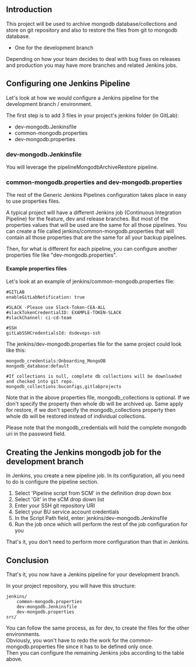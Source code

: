 ## Introduction
This project will be used to archive mongodb database/collections and store on git repository and also to restore the files from git to mongodb database.
- One for the development branch

Depending on how your team decides to deal with bug fixes on releases and production you may have more branches and related Jenkins jobs.

## Configuring one Jenkins Pipeline
Let's look at how we would configure a Jenkins pipeline for the development branch / environment.

The first step is to add 3 files in your project's jenkins folder (in GitLab):
- dev-mongodb.Jenkinsfile
- common-mongodb.properties
- dev-mongodb.properties

### dev-mongodb.Jenkinsfile

You will leverage the pipelineMongodbArchiveRestore pipeline.

### common-mongodb.properties and dev-mongodb.properties
The rest of the Generic Jenkins Pipelines configuration takes place in easy to use properties files.

A typical project will have a different Jenkins job (Continuous Integration Pipeline) for the feature, dev and release branches.
But most of the properties values that will be used are the same for all those pipelines.
You can create a file called jenkins/common-mongodb.properties that will contain all those properties that are the same for all your backup pipelines.

Then, for what is different for each pipeline, you can configure another properties file like "dev-mongodb.properties".

#### Example properties files

Let's look at an example of jenkins/common-mongodb.properties file:  

```properties
#GITLAB
enableGitLabNotification: true

#SLACK -Please use Slack-Token-CEA-ALL
#slackTokenCredentialID: EXAMPLE-TOKEN-SLACK
#slackChannel: ci-cd-team

#SSH 
gitLabSSHCredentialsId: dsdevops-ssh
```
The jenkins/dev-mongodb.properties file for the same project could look like this:

```properties
mongodb_credentials:Onboarding_MongoDB
mongodb_database:default

#If collections is null, complete db collections will be downloaded and checked into git repo.
mongodb_collections:buconfigs,gitlabprojects
```
Note that in the above properties file, mongodb_collections is optional. If we don't specify the property then whole db will be archived up.
Same apply for restore, if we don't specify the mongodb_collections property then whole db will be restored instead of individual collections.

Please note that the mongodb_credentials will hold the complete mongodb uri in the password field.

## Creating the Jenkins mongodb job for the development branch
In Jenkins, you create a new pipeline job.
In its configuration, all you need to do is configure the pipeline section.

1. Select 'Pipeline script from SCM' in the definition drop down box
2. Select 'Git' in the sCM drop down list
3. Enter your SSH git repository URI 
4. Select your BU service account credentials
5. In the Script Path field, enter: jenkins/dev-mongodb.Jenkinsfile
6. Run the job once which will perform the rest of the job configuration for you

That's it, you don't need to perform more configuration than that in Jenkins.

## Conclusion
That's it, you now have a Jenkins pipeline for your development branch.

In your project repository, you will have this structure:

```
jenkins/  
    common-mongodb.properties
    dev-mongodb.Jenkinsfile
    dev-mongodb.properties
src/  
```

You can follow the same process, as for dev, to create the files for the other environments.  
Obviously, you won't have to redo the work for the common-mongodb.properties file since it has to be defined only once.  
Then you can configure the remaining Jenkins jobs according to the table above.